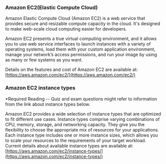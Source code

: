 ### Amazon EC2(Elastic Compute Cloud)

Amazon Elastic Compute Cloud (Amazon EC2) is a web service that provides secure and resizable compute capacity in the cloud. It's designed to make web-scale cloud computing easier for developers.

Amazon EC2 presents a true virtual computing environment, and it allows you to use web service interfaces to launch instances with a variety of operating systems, load them with your custom application environment, manage your network’s access permissions, and run your image by using as many or few systems as you want.

Details on the features and cost of Amazon EC2 are available at: [https://aws.amazon.com/ec2/](https://aws.amazon.com/ec2/)

### Amazon EC2 instance types

*Required Reading -- Quiz and exam questions might refer to information from the link about instance types below.

Amazon EC2 provides a wide selection of instance types that are optimized to fit different use cases. Instance types comprise varying combinations of CPU, memory, storage, and networking capacity. They give you the flexibility to choose the appropriate mix of resources for your applications. Each instance type includes one or more instance sizes, which allows you to scale your resources to the requirements of your target workload. Current details about available instance types are available at: [https://aws.amazon.com/ec2/instance-types/](https://aws.amazon.com/ec2/instance-types/)

